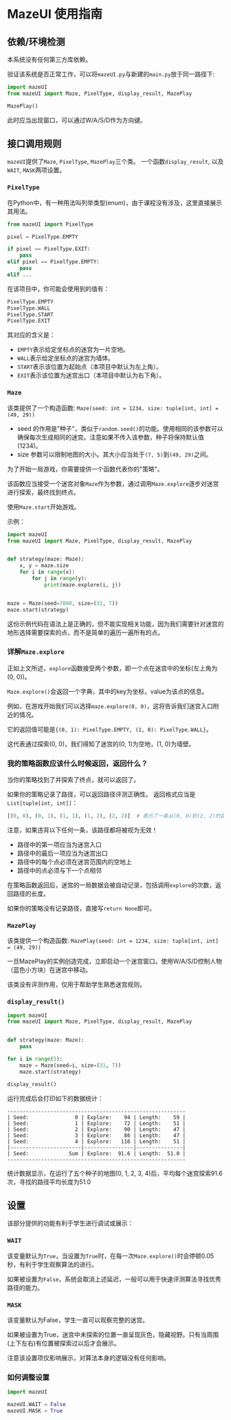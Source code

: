 # MazeUI 使用指南

## 依赖/环境检测

本系统没有任何第三方库依赖。

验证该系统是否正常工作，可以将`mazeUI.py`与新建的`main.py`放于同一路径下:

```python
import mazeUI
from mazeUI import Maze, PixelType, display_result, MazePlay

MazePlay()
```

此时应当出现窗口，可以通过W/A/S/D作为方向键。

## 接口调用规则

`mazeUI`提供了`Maze`, `PixelType`, `MazePlay`三个类。
一个函数`display_result`, 以及`WAIT`, `MASK`两项设置。

### `PixelType`

在Python中，有一种用法叫列举类型(enum)，由于课程没有涉及，这里直接展示其用法。

```python
from mazeUI import PixelType

pixel = PixelType.EMPTY

if pixel == PixelType.EXIT:
    pass
elif pixel == PixelType.EMPTY:
    pass
elif ...
```

在该项目中，你可能会使用到的值有：

```python
PixelType.EMPTY
PixelType.WALL
PixelType.START
PixelType.EXIT
```

其对应的含义是：

- `EMPTY`表示给定坐标点的迷宫为一片空地。
- `WALL`表示给定坐标点的迷宫为墙体。
- `START`表示该位置为起始点（本项目中默认为左上角）。
- `EXIT`表示该位置为迷宫出口（本项目中默认为右下角）。

### `Maze`

该类提供了一个构造函数: `Maze(seed: int = 1234, size: tuple[int, int] = (49, 29))`

- seed 的作用是"种子"，类似于`random.seed()`的功能。使用相同的该参数可以确保每次生成相同的迷宫。注意如果不传入该参数，种子将保持默认值(1234)。
- size 参数可以限制地图的大小。其大小应当处于`(7, 5)`到`(49, 29)`之间。

为了开始一局游戏，你需要提供一个函数代表你的"策略"。

该函数应当接受一个迷宫对象`Maze`作为参数，通过调用`Maze.explore`逐步对迷宫进行探索，最终找到终点。

使用`Maze.start`开始游戏。

示例：

```python
import mazeUI
from mazeUI import Maze, PixelType, display_result, MazePlay


def strategy(maze: Maze):
    x, y = maze.size
    for i in range(x):
        for j in range(y):
            print(maze.explore(i, j))


maze = Maze(seed=7890, size=(31, 7))
maze.start(strategy)
```

这份示例代码在语法上是正确的，但不能实现相关功能，因为我们需要针对迷宫的地形选择需要探索的点，而不是简单的遍历一遍所有的点。

### 详解`Maze.explore`

正如上文所述，`explore`函数接受两个参数，即一个点在迷宫中的坐标(左上角为(0, 0))。

`Maze.explore()`会返回一个字典，其中的key为坐标，value为该点的信息。

例如，在游戏开始我们可以选择`maze.explore(0, 0)`，这将告诉我们迷宫入口附近的情况。

它的返回值可能是`{(0, 1): PixelType.EMPTY, (1, 0): PixelType.WALL}`。

这代表通过探索(0, 0)，我们得知了迷宫的(0, 1)为空地，(1, 0)为墙壁。

### 我的策略函数应该什么时候返回，返回什么？

当你的策略找到了并探索了终点，就可以返回了。

如果你的策略记录了路径，可以返回路径评测正确性。
返回格式应当是`List[tuple[int, int]]`：

```python
[(0, 0), (0, 1), (1, 1), (1, 2), (2, 2)]  # 表示了一条从(0, 0)到(2, 2)的路径。
```

注意，如果违背以下任何一条，该路径都将被视为无效！

- 路径中的第一项应当为迷宫入口
- 路径中的最后一项应当为迷宫出口
- 路径中的每个点必须在迷宫范围内的空地上
- 路径中的点必须与下一个点相邻

在策略函数返回后，迷宫的一局数据会被自动记录，包括调用`explore`的次数，返回路径的长度。

如果你的策略没有记录路径，直接写`return None`即可。

### `MazePlay`

该类提供一个构造函数: `MazePlay(seed: int = 1234, size: tuple[int, int] = (49, 29))`

一旦MazePlay的实例创造完成，立即启动一个迷宫窗口。使用W/A/S/D控制人物（蓝色小方块）在迷宫中移动。

该类没有评测作用，仅用于帮助学生熟悉迷宫规则。

### `display_result()`

```python
import mazeUI
from mazeUI import Maze, PixelType, display_result, MazePlay


def strategy(maze: Maze):
    pass

for i in range(5):
    maze = Maze(seed=i, size=(31, 7))
    maze.start(strategy)

display_result()
```

运行完成后会打印如下的数据统计：

```text
----------------------------------------------------------
| Seed:               0 | Explore:    94 | Length:    59 |
| Seed:               1 | Explore:    72 | Length:    51 |
| Seed:               2 | Explore:    90 | Length:    47 |
| Seed:               3 | Explore:    86 | Length:    47 |
| Seed:               4 | Explore:   116 | Length:    51 |
|-----------------------|----------------|---------------|
| Seed:             Sum | Explore:  91.6 | Length:  51.0 |
----------------------------------------------------------
```

统计数据显示，在运行了五个种子的地图(0, 1, 2, 3, 4)后，平均每个迷宫探索91.6次，寻找的路径平均长度为51.0


## 设置

该部分提供的功能有利于学生进行调试或展示：

### `WAIT`

该变量默认为`True`，当设置为`True`时，在每一次`Maze.explore()`时会停顿0.05秒，有利于学生观察算法的进行。

如果被设置为`False`，系统会取消上述延迟，一般可以用于快速评测算法寻找优秀路径的能力。

### `MASK`

该变量默认为False，学生一直可以观察完整的迷宫。

如果被设置为True，迷宫中未探索的位置一直呈现灰色，隐藏视野。只有当周围(上下左右)有位置被探索过以后才会展示。

注意该设置项仅影响展示，对算法本身的逻辑没有任何影响。

### 如何调整设置
```python
import mazeUI

mazeUI.WAIT = False
mazeUI.MASK = True
```

